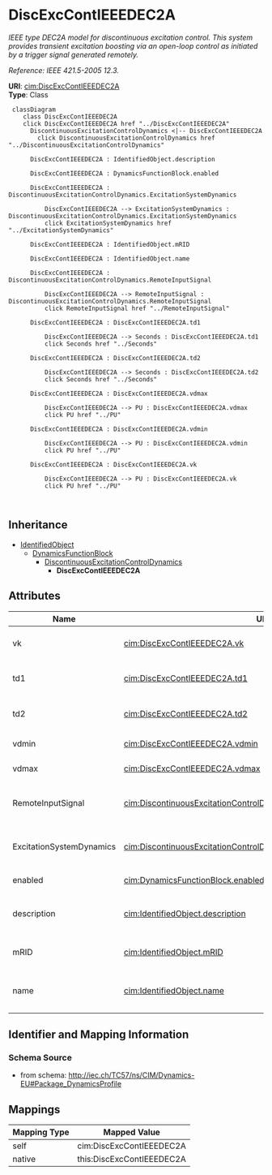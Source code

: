 # DiscExcContIEEEDEC2A


_IEEE type DEC2A model for discontinuous excitation control. This system provides transient excitation boosting via an open-loop control as initiated by a trigger signal generated remotely._

_Reference: IEEE 421.5-2005 12.3._





**URI**: [cim:DiscExcContIEEEDEC2A](http://iec.ch/TC57/CIM100#DiscExcContIEEEDEC2A)<br />
**Type**: Class




```mermaid
 classDiagram
    class DiscExcContIEEEDEC2A
    click DiscExcContIEEEDEC2A href "../DiscExcContIEEEDEC2A"
      DiscontinuousExcitationControlDynamics <|-- DiscExcContIEEEDEC2A
        click DiscontinuousExcitationControlDynamics href "../DiscontinuousExcitationControlDynamics"
      
      DiscExcContIEEEDEC2A : IdentifiedObject.description
        
      DiscExcContIEEEDEC2A : DynamicsFunctionBlock.enabled
        
      DiscExcContIEEEDEC2A : DiscontinuousExcitationControlDynamics.ExcitationSystemDynamics
        
          DiscExcContIEEEDEC2A --> ExcitationSystemDynamics : DiscontinuousExcitationControlDynamics.ExcitationSystemDynamics
          click ExcitationSystemDynamics href "../ExcitationSystemDynamics"
        
      DiscExcContIEEEDEC2A : IdentifiedObject.mRID
        
      DiscExcContIEEEDEC2A : IdentifiedObject.name
        
      DiscExcContIEEEDEC2A : DiscontinuousExcitationControlDynamics.RemoteInputSignal
        
          DiscExcContIEEEDEC2A --> RemoteInputSignal : DiscontinuousExcitationControlDynamics.RemoteInputSignal
          click RemoteInputSignal href "../RemoteInputSignal"
        
      DiscExcContIEEEDEC2A : DiscExcContIEEEDEC2A.td1
        
          DiscExcContIEEEDEC2A --> Seconds : DiscExcContIEEEDEC2A.td1
          click Seconds href "../Seconds"
        
      DiscExcContIEEEDEC2A : DiscExcContIEEEDEC2A.td2
        
          DiscExcContIEEEDEC2A --> Seconds : DiscExcContIEEEDEC2A.td2
          click Seconds href "../Seconds"
        
      DiscExcContIEEEDEC2A : DiscExcContIEEEDEC2A.vdmax
        
          DiscExcContIEEEDEC2A --> PU : DiscExcContIEEEDEC2A.vdmax
          click PU href "../PU"
        
      DiscExcContIEEEDEC2A : DiscExcContIEEEDEC2A.vdmin
        
          DiscExcContIEEEDEC2A --> PU : DiscExcContIEEEDEC2A.vdmin
          click PU href "../PU"
        
      DiscExcContIEEEDEC2A : DiscExcContIEEEDEC2A.vk
        
          DiscExcContIEEEDEC2A --> PU : DiscExcContIEEEDEC2A.vk
          click PU href "../PU"
        
      
```





## Inheritance
* [IdentifiedObject](IdentifiedObject.md)
    * [DynamicsFunctionBlock](DynamicsFunctionBlock.md)
        * [DiscontinuousExcitationControlDynamics](DiscontinuousExcitationControlDynamics.md)
            * **DiscExcContIEEEDEC2A**



## Attributes


| Name | URI | Cardinality and Range | Description | Inheritance |
| ---  | --- | --- | --- | --- |
| vk | [cim:DiscExcContIEEEDEC2A.vk](http://iec.ch/TC57/CIM100#DiscExcContIEEEDEC2A.vk) | 1 <br />  [PU](PU.md)  | Discontinuous controller input reference (<i>V</i><i><sub>K</sub></i>) | direct |
| td1 | [cim:DiscExcContIEEEDEC2A.td1](http://iec.ch/TC57/CIM100#DiscExcContIEEEDEC2A.td1) | 1 <br />  [Seconds](Seconds.md)  | Discontinuous controller time constant (<i>T</i><i><sub>D1</sub></i>) (&gt;= ... | direct |
| td2 | [cim:DiscExcContIEEEDEC2A.td2](http://iec.ch/TC57/CIM100#DiscExcContIEEEDEC2A.td2) | 1 <br />  [Seconds](Seconds.md)  | Discontinuous controller washout time constant (<i>T</i><i><sub>D2</sub></i>)... | direct |
| vdmin | [cim:DiscExcContIEEEDEC2A.vdmin](http://iec.ch/TC57/CIM100#DiscExcContIEEEDEC2A.vdmin) | 1 <br />  [PU](PU.md)  | Limiter (<i>V</i><i><sub>DMIN</sub></i>) (&lt; DiscExcContIEEEDEC2A | direct |
| vdmax | [cim:DiscExcContIEEEDEC2A.vdmax](http://iec.ch/TC57/CIM100#DiscExcContIEEEDEC2A.vdmax) | 1 <br />  [PU](PU.md)  | Limiter (<i>V</i><i><sub>DMAX</sub></i>) (&gt; DiscExcContIEEEDEC2A | direct |
| RemoteInputSignal | [cim:DiscontinuousExcitationControlDynamics.RemoteInputSignal](http://iec.ch/TC57/CIM100#DiscontinuousExcitationControlDynamics.RemoteInputSignal) | 0..1 <br />  [RemoteInputSignal](RemoteInputSignal.md)  | Remote input signal used by this discontinuous excitation control system mode... | [DiscontinuousExcitationControlDynamics](DiscontinuousExcitationControlDynamics.md) |
| ExcitationSystemDynamics | [cim:DiscontinuousExcitationControlDynamics.ExcitationSystemDynamics](http://iec.ch/TC57/CIM100#DiscontinuousExcitationControlDynamics.ExcitationSystemDynamics) | 1 <br />  [ExcitationSystemDynamics](ExcitationSystemDynamics.md)  | Excitation system model with which this discontinuous excitation control mode... | [DiscontinuousExcitationControlDynamics](DiscontinuousExcitationControlDynamics.md) |
| enabled | [cim:DynamicsFunctionBlock.enabled](http://iec.ch/TC57/CIM100#DynamicsFunctionBlock.enabled) | 1 <br />  boolean  | Function block used indicator | [DynamicsFunctionBlock](DynamicsFunctionBlock.md) |
| description | [cim:IdentifiedObject.description](http://iec.ch/TC57/CIM100#IdentifiedObject.description) | 0..1 <br />  string  | The description is a free human readable text describing or naming the object | [IdentifiedObject](IdentifiedObject.md) |
| mRID | [cim:IdentifiedObject.mRID](http://iec.ch/TC57/CIM100#IdentifiedObject.mRID) | 1 <br />  string  | Master resource identifier issued by a model authority | [IdentifiedObject](IdentifiedObject.md) |
| name | [cim:IdentifiedObject.name](http://iec.ch/TC57/CIM100#IdentifiedObject.name) | 0..1 <br />  string  | The name is any free human readable and possibly non unique text naming the o... | [IdentifiedObject](IdentifiedObject.md) |









## Identifier and Mapping Information







### Schema Source


* from schema: http://iec.ch/TC57/ns/CIM/Dynamics-EU#Package_DynamicsProfile





## Mappings

| Mapping Type | Mapped Value |
| ---  | ---  |
| self | cim:DiscExcContIEEEDEC2A |
| native | this:DiscExcContIEEEDEC2A |




